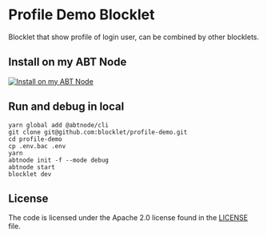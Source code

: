 # Profile Demo Blocklet

Blocklet that show profile of login user, can be combined by other blocklets.

## Install on my ABT Node

[![Install on my ABT Node](https://raw.githubusercontent.com/blocklet/development-guide/main/assets/install_on_abtnode.svg)](https://install.arcblock.io/?action=blocklet-install&meta_url=https%3A%2F%2Fgithub.com%2Fblocklet%2Fprofile-demo%2Freleases%2Fdownload%2F1.0.1%2Fblocklet.json)

## Run and debug in local

```shell
yarn global add @abtnode/cli
git clone git@github.com:blocklet/profile-demo.git
cd profile-demo
cp .env.bac .env
yarn
abtnode init -f --mode debug
abtnode start
blocklet dev
```

## License

The code is licensed under the Apache 2.0 license found in the
[LICENSE](LICENSE) file.
